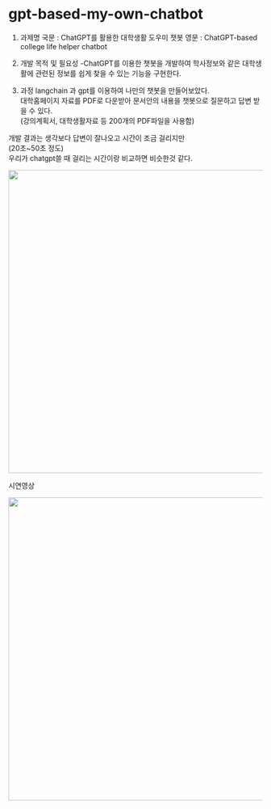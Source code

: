 # gpt-based-my-own-chatbot

1. 과제명
   국문 : ChatGPT를 활용한 대학생활 도우미 챗봇
   영문 : ChatGPT-based college life helper chatbot

2. 개발 목적 및 필요성
-ChatGPT를 이용한 챗봇을 개발하여 학사정보와 같은 대학생활에 관련된 정보를 
   쉽게 찾을 수 있는 기능을 구현한다.

3. 과정
langchain 과 gpt를 이용하여 나만의 챗봇을 만들어보았다. <br>
대학홈페이지 자료를 PDF로 다운받아 문서안의 내용을 챗봇으로 질문하고 답변 받을 수 있다. <br>
(강의계획서, 대학생활자료 등 200개의 PDF파일을 사용함)<br>

개발 결과는 생각보다 답변이 잘나오고 시간이 조금 걸리지만 <br>
(20초~50초 정도)<br>
우리가 chatgpt쓸 때 걸리는 시간이랑 비교하면 비슷한것 같다.<br>

<p align="left">
  <img src="https://github.com/hanilRyoo/gpt-based-my-own-chatbot/assets/144669881/9186a978-9ae1-4916-a1cf-23afa03d15b6" width="600">
</p>

시연영상 <br>

<p align="left">
  <img src="https://github.com/hanilRyoo/gpt-based-my-own-chatbot/assets/144669881/e1fdd786-1f5a-47d1-94f0-d11c633e3b95" height="600">
</p>
